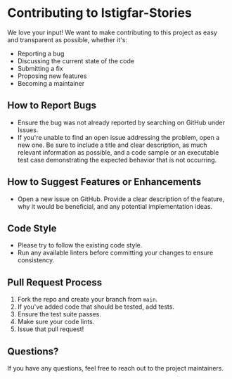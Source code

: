 # Contributing to Istigfar-Stories

We love your input! We want to make contributing to this project as easy and transparent as possible, whether it's:

- Reporting a bug
- Discussing the current state of the code
- Submitting a fix
- Proposing new features
- Becoming a maintainer

## How to Report Bugs

- Ensure the bug was not already reported by searching on GitHub under Issues.
- If you're unable to find an open issue addressing the problem, open a new one. Be sure to include a title and clear description, as much relevant information as possible, and a code sample or an executable test case demonstrating the expected behavior that is not occurring.

## How to Suggest Features or Enhancements

- Open a new issue on GitHub. Provide a clear description of the feature, why it would be beneficial, and any potential implementation ideas.

## Code Style

- Please try to follow the existing code style.
- Run any available linters before committing your changes to ensure consistency.

## Pull Request Process

1. Fork the repo and create your branch from `main`.
2. If you've added code that should be tested, add tests.
3. Ensure the test suite passes.
4. Make sure your code lints.
5. Issue that pull request!

## Questions?

If you have any questions, feel free to reach out to the project maintainers.
